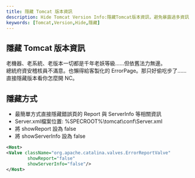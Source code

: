 ```yaml
---
title: 隱藏 Tomcat 版本資訊
description: Hide Tomcat Version Info:隱藏Tomcat版本資訊，避免暴露過多資訊
keywords: [Tomcat,Version,Hide,隱藏]
---
```


## 隱藏 Tomcat 版本資訊

 老機器、老系統、老版本一切都是千年老妖等級......但依舊法力無邊。<br/>
 總統府資安稽核員不滿意。也懶得給客製化的 ErrorPage。那只好偷吃步了......<br/>
 直接隱藏版本看你怎麼開 NC。<br/>

## 隱藏方式
* 最簡單方式直接隱藏錯誤頁的 Report 與 ServerInfo 等相關資訊
* Server.xml檔案位置:  %SPECROOT%\tomcat\conf\Server.xml
* 將 showReport 設為 false
* 將 showServerInfo 設為 false


```xml
<Host>
<Valve className="org.apache.catalina.valves.ErrorReportValve"
        showReport="false"
        showServerInfo="false"/>
</Host>
```